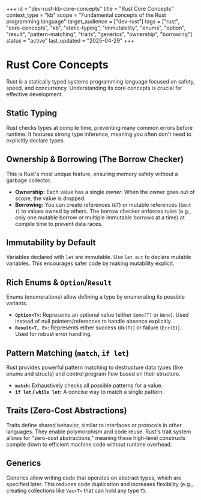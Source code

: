 +++
id = "dev-rust-kb-core-concepts"
title = "Rust Core Concepts"
context_type = "kb"
scope = "Fundamental concepts of the Rust programming language"
target_audience = ["dev-rust"]
tags = ["rust", "core-concepts", "kb", "static-typing", "immutability", "enums", "option", "result", "pattern-matching", "traits", "generics", "ownership", "borrowing"]
status = "active"
last_updated = "2025-04-29"
+++

# Rust Core Concepts

Rust is a statically typed systems programming language focused on safety, speed, and concurrency. Understanding its core concepts is crucial for effective development.

## Static Typing
Rust checks types at compile time, preventing many common errors before runtime. It features strong type inference, meaning you often don't need to explicitly declare types.

## Ownership & Borrowing (The Borrow Checker)
This is Rust's most unique feature, ensuring memory safety without a garbage collector.
*   **Ownership:** Each value has a single *owner*. When the owner goes out of scope, the value is dropped.
*   **Borrowing:** You can create references (`&T`) or mutable references (`&mut T`) to values owned by others. The borrow checker enforces rules (e.g., only one mutable borrow *or* multiple immutable borrows at a time) at compile time to prevent data races.

## Immutability by Default
Variables declared with `let` are immutable. Use `let mut` to declare mutable variables. This encourages safer code by making mutability explicit.

## Rich Enums & `Option`/`Result`
Enums (enumerations) allow defining a type by enumerating its possible variants.
*   **`Option<T>`:** Represents an optional value (either `Some(T)` or `None`). Used instead of null pointers/references to handle absence explicitly.
*   **`Result<T, E>`:** Represents either success (`Ok(T)`) or failure (`Err(E)`). Used for robust error handling.

## Pattern Matching (`match`, `if let`)
Rust provides powerful pattern matching to destructure data types (like enums and structs) and control program flow based on their structure.
*   **`match`:** Exhaustively checks all possible patterns for a value.
*   **`if let` / `while let`:** A concise way to match a single pattern.

## Traits (Zero-Cost Abstractions)
Traits define shared behavior, similar to interfaces or protocols in other languages. They enable polymorphism and code reuse. Rust's trait system allows for "zero-cost abstractions," meaning these high-level constructs compile down to efficient machine code without runtime overhead.

## Generics
Generics allow writing code that operates on abstract types, which are specified later. This reduces code duplication and increases flexibility (e.g., creating collections like `Vec<T>` that can hold any type `T`).
